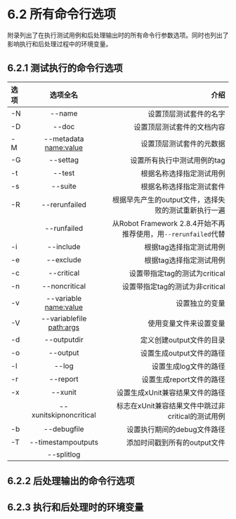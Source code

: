 # 6.2 所有命令行选项

附录列出了在执行测试用例和后处理输出时的所有命令行参数选项。同时也列出了影响执行和后处理过程中的环境变量。


## 6.2.1 测试执行的命令行选项

|  选项          | 选项全名  |  介绍   | 
|:-------------|:-------------:|--------:|
| -N | --name <name> | 设置顶层测试套件的名字 |
| -D | --doc <document> | 设置顶层测试套件的文档内容 |
| -M | --metadata <name:value> | 设置顶层测试套件的元数据 |
| -G | --settag <tag> | 设置所有执行中测试用例的tag |
| -t | --test <name> | 根据名称选择指定测试用例 |
| -s | --suite <name> | 根据名称选择指定测试套件 |
| -R | --rerunfailed <file> | 根据早先产生的output文件，选择失败的测试重新执行一遍 |
|    | --runfailed <file> | 从Robot Framework 2.8.4开始不再推荐使用，用`--rerunfailed`代替 |
| -i | --include <tag> | 根据tag选择指定测试用例 |
| -e | --exclude <tag> | 根据tag选择指定测试用例 |
| -c | --critical <tag> | 设置带指定tag的测试为critical |
| -n | --noncritical <tag> | 设置带指定tag的测试为非critical |
| -v | --variable <name:value> | 设置独立的变量 |
| -V | --variablefile <path:args> | 使用变量文件来设置变量 |
| -d | --outputdir <dir> | 定义创建output文件的目录 |
| -o | --output <file> | 设置生成output文件的路径 |
| -l | --log <file> | 设置生成log文件的路径 |
| -r | --report <file> | 设置生成report文件的路径 |
| -x | --xunit <file> | 设置生成xUnit兼容结果文件的路径 |
|    | --xunitskipnoncritical | 标志在xUnit兼容结果文件中跳过非critical的测试用例 |
| -b | --debugfile <file> | 设置执行期间的debug文件路径 |
| -T | --timestampoutputs | 添加时间戳到所有的output文件 |
|    | --splitlog |


## 6.2.2 后处理输出的命令行选项

## 6.2.3 执行和后处理时的环境变量